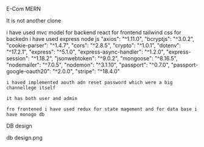 E-Com MERN

It is not another clone

i have used mvc model for backend
react for frontend tailwind css
for backedn i have used express node js
"axios": "^1.11.0",
"bcryptjs": "^3.0.2",
"cookie-parser": "^1.4.7",
"cors": "^2.8.5",
"crypto": "^1.0.1",
"dotenv": "^17.2.1",
"express": "^5.1.0",
"express-async-handler": "^1.2.0",
"express-session": "^1.18.2",
"jsonwebtoken": "^9.0.2",
"mongoose": "^8.16.5",
"nodemailer": "^7.0.5",
"nodemon": "^3.1.10",
"passport": "^0.7.0",
"passport-google-oauth20": "^2.0.0",
"stripe": "^18.4.0"

    i haved implemented aouth adn reset password which were a big channellege itself

    it has both user and admin

    fro frontened i have used redux for state magement and for data base i have monogo db

DB design

db design.png
